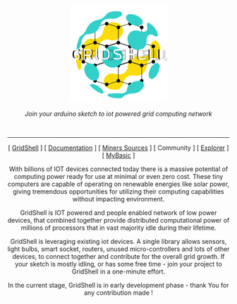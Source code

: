 <p align="center">
  <img  src="https://github.com/invpe/gridshell/blob/main/Resources/gridshell_small.png">
</p>

<p align="center">
  <i>Join your arduino sketch to iot powered grid computing network</i>
</p>

<div align="center">
<img src="https://explorer.gridshell.net/resources/miners.png" alt="">
<img src="https://explorer.gridshell.net/resources/tasks.png" alt="">
<img src="https://explorer.gridshell.net/resources/projects.png" alt="">
<img src="https://explorer.gridshell.net/resources/users.png" alt="">
<img src="https://explorer.gridshell.net/resources/tasksr.png" alt="">
</div>

- - - - - - - - - - - -

 
<div align="center" >
 
[ [GridShell](https://www.gridshell.net/) ] [ [Documentation](https://github.com/invpe/gridshell/tree/main/Documentation) ] [ [Miners Sources](https://github.com/invpe/gridshell/tree/main/Miners/) ] [ Community ] [ [Explorer](https://explorer.gridshell.net:3000) ] [ [MyBasic](https://github.com/paladin-t/my_basic) ]
  
With billions of IOT devices connected today there is a massive potential of computing power ready for use at minimal or even zero cost. These tiny computers are capable of operating on renewable energies like solar power, giving tremendous opportunities for utilizing their computing capabilities without impacting environment.

GridShell is IOT powered and people enabled network of low power devices, that combined together provide distributed computational power of millions of processors that in vast majority idle during their lifetime.
  
  GridShell is leveraging existing iot devices. A single library allows sensors, light bulbs, smart socket, routers, unused micro-controllers and lots of other devices, to connect together and contribute for the overall grid growth. If your sketch is mostly idling, or has some free time - join your project to GridShell in a one-minute effort.
  
  In the current stage, GridShell is in early development phase - thank You for any contribution made !
